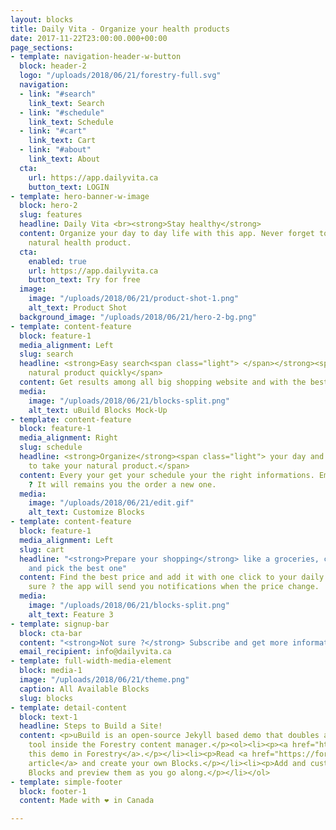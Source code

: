 ```yaml
---
layout: blocks
title: Daily Vita - Organize your health products
date: 2017-11-22T23:00:00.000+00:00
page_sections:
- template: navigation-header-w-button
  block: header-2
  logo: "/uploads/2018/06/21/forestry-full.svg"
  navigation:
  - link: "#search"
    link_text: Search
  - link: "#schedule"
    link_text: Schedule
  - link: "#cart"
    link_text: Cart
  - link: "#about"
    link_text: About
  cta:
    url: https://app.dailyvita.ca
    button_text: LOGIN
- template: hero-banner-w-image
  block: hero-2
  slug: features
  headline: Daily Vita <br><strong>Stay healthy</strong>
  content: Organize your day to day life with this app. Never forget to take your
    natural health product.
  cta:
    enabled: true
    url: https://app.dailyvita.ca
    button_text: Try for free
  image:
    image: "/uploads/2018/06/21/product-shot-1.png"
    alt_text: Product Shot
  background_image: "/uploads/2018/06/21/hero-2-bg.png"
- template: content-feature
  block: feature-1
  media_alignment: Left
  slug: search
  headline: <strong>Easy search<span class="light"> </span></strong><span class="light">every
    natural product quickly</span>
  content: Get results among all big shopping website and with the best price.
  media:
    image: "/uploads/2018/06/21/blocks-split.png"
    alt_text: uBuild Blocks Mock-Up
- template: content-feature
  block: feature-1
  media_alignment: Right
  slug: schedule
  headline: <strong>Organize</strong><span class="light"> your day and never forget
    to take your natural product.</span>
  content: Every your get your schedule your the right informations. Empty bottle
    ? It will remains you the order a new one.
  media:
    image: "/uploads/2018/06/21/edit.gif"
    alt_text: Customize Blocks
- template: content-feature
  block: feature-1
  media_alignment: Left
  slug: cart
  headline: "<strong>Prepare your shopping</strong> like a groceries, compare price
    and pick the best one"
  content: Find the best price and add it with one click to your daily schedule. Not
    sure ? the app will send you notifications when the price change.
  media:
    image: "/uploads/2018/06/21/blocks-split.png"
    alt_text: Feature 3
- template: signup-bar
  block: cta-bar
  content: "<strong>Not sure ?</strong> Subscribe and get more informations."
  email_recipient: info@dailyvita.ca
- template: full-width-media-element
  block: media-1
  image: "/uploads/2018/06/21/theme.png"
  caption: All Available Blocks
  slug: blocks
- template: detail-content
  block: text-1
  headline: Steps to Build a Site!
  content: <p>uBuild is an open-source Jekyll based demo that doubles as a builder
    tool inside the Forestry content manager.</p><ol><li><p><a href="https://app.forestry.io/quick-start?repo=forestryio/ubuild-jekyll&provider=github&engine=jekyll">Import
    this demo in Forestry</a>.</p></li><li><p>Read <a href="https://forestry.io/blog/ubuild-a-new-theme-for-static-sites-using-blocks/">our
    article</a> and create your own Blocks.</p></li><li><p>Add and customize the available
    Blocks and preview them as you go along.</p></li></ol>
- template: simple-footer
  block: footer-1
  content: Made with ❤︎ in Canada

---
```

